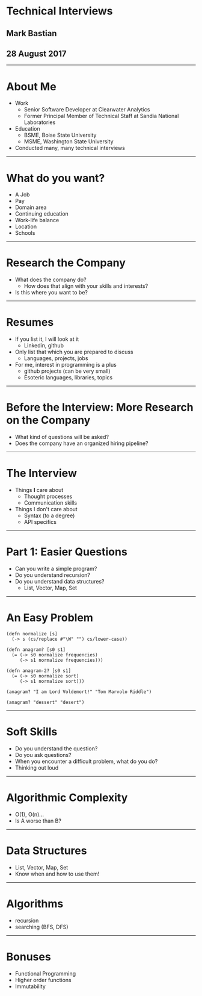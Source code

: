 # Technical Interviews
## Mark Bastian
## 28 August 2017

----

# About Me
* Work
  * Senior Software Developer at Clearwater Analytics
  * Former Principal Member of Technical Staff at Sandia National Laboratories
* Education
  * BSME, Boise State University
  * MSME, Washington State University   
* Conducted many, many technical interviews

----

# What do you want?
* A Job
* Pay
* Domain area
* Continuing education
* Work-life balance
* Location
* Schools

----

# Research the Company
* What does the company do?
  * How does that align with your skills and interests?
* Is this where you want to be?

----

# Resumes
* If you list it, I will look at it
  * Linkedin, github
* Only list that which you are prepared to discuss
  * Languages, projects, jobs
* For me, interest in programming is a plus
  * github projects (can be very small)
  * Esoteric languages, libraries, topics

----

# Before the Interview: More Research on the Company
* What kind of questions will be asked? 
* Does the company have an organized hiring pipeline?

---

# The Interview
* Things **I** care about
  * Thought processes
  * Communication skills
* Things I don't care about
  * Syntax (to a degree)
  * API specifics

----

# Part 1: Easier Questions
* Can you write a simple program?
* Do you understand recursion?
* Do you understand data structures?
  * List, Vector, Map, Set

----

# An Easy Problem
````
(defn normalize [s]
  (-> s (cs/replace #"\W" "") cs/lower-case))

(defn anagram? [s0 s1]
  (= (-> s0 normalize frequencies)
     (-> s1 normalize frequencies)))
     
(defn anagram-2? [s0 s1]
  (= (-> s0 normalize sort)
     (-> s1 normalize sort)))

(anagram? "I am Lord Voldemort!" "Tom Marvolo Riddle")

(anagram? "dessert" "desert")
````

----

# Soft Skills
* Do you understand the question?
* Do you ask questions?
* When you encounter a difficult problem, what do you do?
* Thinking out loud

----

# Algorithmic Complexity
* O(1), O(n)...
* Is A worse than B? 

----

# Data Structures
* List, Vector, Map, Set
* Know when and how to use them!

----

# Algorithms
* recursion
* searching (BFS, DFS)

----

# Bonuses
* Functional Programming
* Higher order functions
* Immutability



